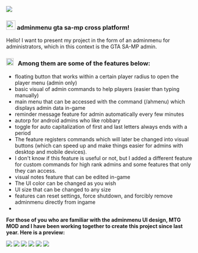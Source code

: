 <img src="gam2.jpg" />

### <img src="https://user-images.githubusercontent.com/74038190/213844263-a8897a51-32f4-4b3b-b5c2-e1528b89f6f3.png" width="25px" /> adminmenu gta sa-mp cross platform! &nbsp;


Hello! I want to present my project in the form of an adminmenu for administrators, which in this context is the GTA SA-MP admin. 

### <img src="https://user-images.githubusercontent.com/74038190/216120974-24a76b31-7f39-41f1-a38f-b3c1377cc612.png" alt="Teacup Without Handle" width="20" /> &nbsp; Among them are some of the features below:

- floating button that works within a certain player radius to open the player menu (admin only)
- basic visual of admin commands to help players (easier than typing manually)
- main menu that can be accessed with the command (/ahmenu) which displays admin data in-game
- reminder message feature for admin automatically every few minutes
- autorp for android admins who like robbary
- toggle for auto capitalization of first and last letters always ends with a period
- The feature registers commands which will later be changed into visual buttons (which can speed up and make things easier for admins with desktop and mobile devices).
- I don't know if this feature is useful or not, but I added a different feature for custom commands for high rank admins and some features that only they can access.
- visual notes feature that can be edited in-game
- The UI color can be changed as you wish
- UI size that can be changed to any size
- features can reset settings, force shutdown, and forcibly remove adminmenu directly from ingame
- 
**For those of you who are familiar with the adminmenu UI design, MTG MOD and I have been working together to create this project since last year. Here is a preview:**

<img src="gam1.jpg" />
<img src="gam2.jpg" />
<img src="gam3.jpg" />
<img src="gam4.jpg" />
<img src="gam5.jpg" />
<img src="gam6.jpg" />
